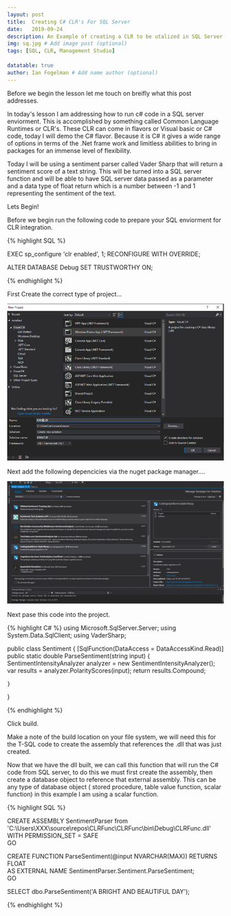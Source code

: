 ```yaml
---
layout: post
title:  Creating C# CLR's For SQL Server
date:   2019-09-24
description: An Example of creating a CLR to be utalized in SQL Server
img: sq.jpg # Add image post (optional)
tags: [SQL, CLR, Management Studio]

datatable: true
author: Ian Fogelman # Add name author (optional)
---
```


Before we begin the lesson let me touch on breifly what this post addresses.

In today's lesson I am addressing how to run c# code in a SQL server enviorment.
This is accomplished by something called Common Language Runtimes or CLR's.
These CLR can come in flavors or Visual basic or C# code, today I will demo the C# flavor.
Because it is C# it gives a wide range of options in terms of the .Net frame work and limitless abilities to bring in packages for an immense level of flexibility.

Today I will be using a sentiment parser called Vader Sharp that will return a sentiment score of a text string.
This will be turned into a SQL server function and will be able to have SQL server data passed as a parameter and a data type of float return which is a number between -1 and 1 representing the sentiment of the text.

Lets Begin!

Before we begin run the following code to prepare your SQL enviorment for CLR integration.

{% highlight SQL %}

EXEC sp_configure 'clr enabled', 1;  RECONFIGURE WITH OVERRIDE;

ALTER DATABASE Debug SET TRUSTWORTHY ON;

{% endhighlight %}



First Create the correct type of project...

![CLR Project Type](/assets/img/CLR1.PNG)

Next add the following depencicies via the nuget package manager....

![CLR Project Type](/assets/img/CLR2.PNG)

Next pase this code into the project.

{% highlight C# %}
using Microsoft.SqlServer.Server;
using System.Data.SqlClient;
using VaderSharp;

public class Sentiment
{
    [SqlFunction(DataAccess = DataAccessKind.Read)]
    public static double ParseSentiment(string input)
    {
        SentimentIntensityAnalyzer analyzer = new SentimentIntensityAnalyzer();
        var results = analyzer.PolarityScores(input);
        return results.Compound;

    }
}

{% endhighlight %}

Click build.

Make a note of the build location on your file system, we will need this for the T-SQL code to create the assembly that references the .dll that was just created.

Now that we have the dll built, we can call this function that will run the C# code from SQL server, to do this we must first create the assembly, then create a database object to reference that external assembly. This can be any type of database object ( stored procedure, table value function, scalar function) in this example I am using a scalar function.

{% highlight SQL %}

CREATE ASSEMBLY SentimentParser from 'C:\Users\XXX\source\repos\CLRFunc\CLRFunc\bin\Debug\CLRFunc.dll' WITH PERMISSION_SET = SAFE  
GO 

CREATE FUNCTION ParseSentiment(@input NVARCHAR(MAX)) 
RETURNS FLOAT   
AS EXTERNAL NAME SentimentParser.Sentiment.ParseSentiment;   
GO  

SELECT dbo.ParseSentiment('A BRIGHT AND BEAUTIFUL DAY'); 

{% endhighlight %}


